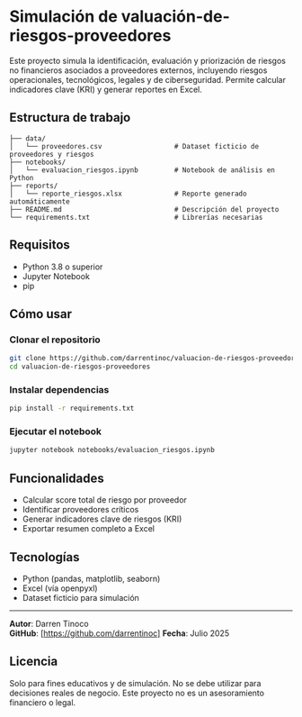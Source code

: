# Simulación de valuación-de-riesgos-proveedores

Este proyecto simula la identificación, evaluación y priorización de riesgos no financieros asociados a proveedores externos, incluyendo riesgos operacionales, tecnológicos, legales y de ciberseguridad. Permite calcular indicadores clave (KRI) y generar reportes en Excel.

## Estructura de trabajo
```
├── data/
│   └── proveedores.csv                  # Dataset ficticio de proveedores y riesgos
├── notebooks/
│   └── evaluacion_riesgos.ipynb         # Notebook de análisis en Python
├── reports/
│   └── reporte_riesgos.xlsx             # Reporte generado automáticamente
├── README.md                            # Descripción del proyecto
└── requirements.txt                     # Librerías necesarias
```

## Requisitos
- Python 3.8 o superior
- Jupyter Notebook
- pip

## Cómo usar

### Clonar el repositorio
```bash
git clone https://github.com/darrentinoc/valuacion-de-riesgos-proveedores.git
cd valuacion-de-riesgos-proveedores
```

### Instalar dependencias
```bash
pip install -r requirements.txt
```

### Ejecutar el notebook
```bash
jupyter notebook notebooks/evaluacion_riesgos.ipynb
```

## Funcionalidades
- Calcular score total de riesgo por proveedor
- Identificar proveedores críticos
- Generar indicadores clave de riesgos (KRI)
- Exportar resumen completo a Excel

## Tecnologías
- Python (pandas, matplotlib, seaborn)
- Excel (vía openpyxl)
- Dataset ficticio para simulación

---

**Autor**: Darren Tinoco  
**GitHub**: [https://github.com/darrentinoc]
**Fecha**: Julio 2025

## Licencia
Solo para fines educativos y de simulación. No se debe utilizar para decisiones reales de negocio. Este proyecto no es un asesoramiento financiero o legal.